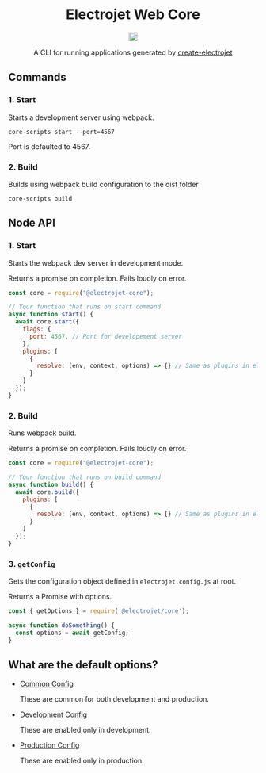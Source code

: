 <div align="center">
  <h1>Electrojet Web Core</h1>
  <a href="https://badge.fury.io/js/%40electrojet%2Fcore"><img src="https://badge.fury.io/js/%40electrojet%2Fcore.svg" alt="npm version" height="18"></a>
  <p>A CLI for running applications generated by <a href="https://www.npmjs.com/package/create-electrojet">create-electrojet</a></p>
</div>

## Commands

### 1. Start

Starts a development server using webpack. 

```
core-scripts start --port=4567
```

Port is defaulted to 4567.

### 2. Build

Builds using webpack build configuration to the dist folder

```
core-scripts build
```

## Node API

### 1. Start

Starts the webpack dev server in development mode. 

Returns a promise on completion. Fails loudly on error.

```js
const core = require("@electrojet-core"); 

// Your function that runs on start command
async function start() {
  await core.start({
    flags: {
      port: 4567, // Port for developement server
    },
    plugins: [
      {
        resolve: (env, context, options) => {} // Same as plugins in electrojet.config.js
      }
    ]
  });
}
```

### 2. Build

Runs webpack build.

Returns a promise on completion. Fails loudly on error.

```js
const core = require("@electrojet-core"); 

// Your function that runs on build command
async function build() {
  await core.build({
    plugins: [
      {
        resolve: (env, context, options) => {} // Same as plugins in electrojet.config.js
      }
    ]
  });
}
```

### 3. `getConfig`

Gets the configuration object defined in `electrojet.config.js` at root.

Returns a Promise with options.

```js
const { getOptions } = require('@electrojet/core');

async function doSomething() {
  const options = await getConfig;
}
```

## What are the default options?

* [Common Config]()

  These are common for both development and production.

* [Development Config]()

  These are enabled only in development.

* [Production Config]()

  These are enabled only in production.
